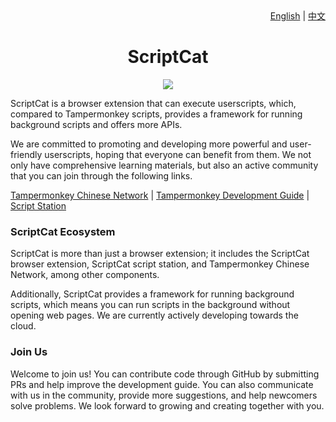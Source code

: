 <div align="right">
  <a href="README_EN.md">English</a> | <a href="README.md">中文</a>
</div>

<h1 align="center">ScriptCat</h1>

<p align="center">
<img src="https://github.com/scriptscat/scriptcat/blob/main/src/assets/logo.png?raw=true"/>
</p>

ScriptCat is a browser extension that can execute userscripts, which, compared to Tampermonkey scripts, provides a framework for running background scripts and offers more APIs.

We are committed to promoting and developing more powerful and user-friendly userscripts, hoping that everyone can benefit from them. We not only have comprehensive learning materials, but also an active community that you can join through the following links.

[Tampermonkey Chinese Network](https://bbs.tampermonkey.net.cn/) | [Tampermonkey Development Guide](https://learn.scriptcat.org/) | [Script Station](https://scriptcat.org/)

### ScriptCat Ecosystem

ScriptCat is more than just a browser extension; it includes the ScriptCat browser extension, ScriptCat script station, and Tampermonkey Chinese Network, among other components.

Additionally, ScriptCat provides a framework for running background scripts, which means you can run scripts in the background without opening web pages. We are currently actively developing towards the cloud.

### Join Us

Welcome to join us! You can contribute code through GitHub by submitting PRs and help improve the development guide. You can also communicate with us in the community, provide more suggestions, and help newcomers solve problems. We look forward to growing and creating together with you.
